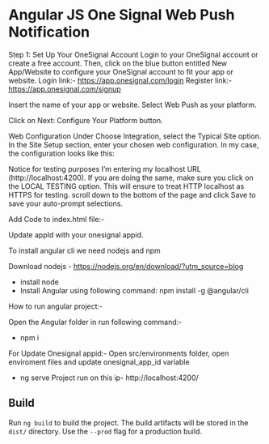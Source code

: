 # Angular JS One Signal Web Push Notification

Step 1: Set Up Your OneSignal Account
Login to your OneSignal account or create a free account. Then, click on the blue button entitled New App/Website to configure your OneSignal account to fit your app or website.
Login link:- https://app.onesignal.com/login
Register link:- https://app.onesignal.com/signup

Insert the name of your app or website. Select Web Push as your platform.

Click on Next: Configure Your Platform button.

Web Configuration
Under Choose Integration, select the Typical Site option.
In the Site Setup section, enter your chosen web configuration. In my case, the configuration looks like this:

Notice for testing purposes I’m entering my localhost URL (http://localhost:4200). If you are doing the same, make sure you click on the LOCAL TESTING option. This will ensure to treat HTTP localhost as HTTPS for testing.
scroll down to the bottom of the page and click Save to save your auto-prompt selections.

Add Code to index.html file:-

<script src="https://cdn.onesignal.com/sdks/OneSignalSDK.js" async=""></script>
<script>
window.OneSignal = window.OneSignal || [];
    OneSignal.push(function() {
        OneSignal.init({
            appId: "XXXXXXXX-XXXX-XXXX-XXXX-XXXXXXXXXXXX",
        });
    });
</script>

Update appId with your onesignal appid.

To install angular cli we need nodejs and npm

Download nodejs  - https://nodejs.org/en/download/?utm_source=blog
- install node
- Install Angular using following command: npm install -g @angular/cli

How to run angular project:-

Open the Angular folder in run following command:-
- npm i

For Update Onesignal appid:-
Open src/environments folder, open enviroment files and update onesignal_app_id variable

- ng serve
Project run on this ip-  http://localhost:4200/ 

## Build

Run `ng build` to build the project. The build artifacts will be stored in the `dist/` directory. Use the `--prod` flag for a production build.

